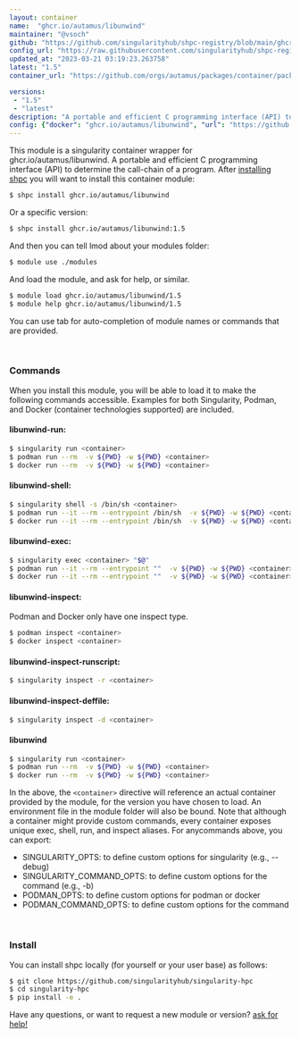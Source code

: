```yaml
---
layout: container
name:  "ghcr.io/autamus/libunwind"
maintainer: "@vsoch"
github: "https://github.com/singularityhub/shpc-registry/blob/main/ghcr.io/autamus/libunwind/container.yaml"
config_url: "https://raw.githubusercontent.com/singularityhub/shpc-registry/main/ghcr.io/autamus/libunwind/container.yaml"
updated_at: "2023-03-21 03:19:23.263758"
latest: "1.5"
container_url: "https://github.com/orgs/autamus/packages/container/package/libunwind"

versions:
 - "1.5"
 - "latest"
description: "A portable and efficient C programming interface (API) to determine the call-chain of a program."
config: {"docker": "ghcr.io/autamus/libunwind", "url": "https://github.com/orgs/autamus/packages/container/package/libunwind", "maintainer": "@vsoch", "description": "A portable and efficient C programming interface (API) to determine the call-chain of a program.", "latest": {"1.5": "sha256:aff63eeabf23a19a27aa54037a4d98def73b8b0ccb7fea7557b57d4918be17cb"}, "tags": {"1.5": "sha256:aff63eeabf23a19a27aa54037a4d98def73b8b0ccb7fea7557b57d4918be17cb", "latest": "sha256:aff63eeabf23a19a27aa54037a4d98def73b8b0ccb7fea7557b57d4918be17cb"}}
---
```


This module is a singularity container wrapper for ghcr.io/autamus/libunwind.
A portable and efficient C programming interface (API) to determine the call-chain of a program.
After [installing shpc](#install) you will want to install this container module:


```bash
$ shpc install ghcr.io/autamus/libunwind
```

Or a specific version:

```bash
$ shpc install ghcr.io/autamus/libunwind:1.5
```

And then you can tell lmod about your modules folder:

```bash
$ module use ./modules
```

And load the module, and ask for help, or similar.

```bash
$ module load ghcr.io/autamus/libunwind/1.5
$ module help ghcr.io/autamus/libunwind/1.5
```

You can use tab for auto-completion of module names or commands that are provided.

<br>

### Commands

When you install this module, you will be able to load it to make the following commands accessible.
Examples for both Singularity, Podman, and Docker (container technologies supported) are included.

#### libunwind-run:

```bash
$ singularity run <container>
$ podman run --rm  -v ${PWD} -w ${PWD} <container>
$ docker run --rm  -v ${PWD} -w ${PWD} <container>
```

#### libunwind-shell:

```bash
$ singularity shell -s /bin/sh <container>
$ podman run --it --rm --entrypoint /bin/sh  -v ${PWD} -w ${PWD} <container>
$ docker run --it --rm --entrypoint /bin/sh  -v ${PWD} -w ${PWD} <container>
```

#### libunwind-exec:

```bash
$ singularity exec <container> "$@"
$ podman run --it --rm --entrypoint ""  -v ${PWD} -w ${PWD} <container> "$@"
$ docker run --it --rm --entrypoint ""  -v ${PWD} -w ${PWD} <container> "$@"
```

#### libunwind-inspect:

Podman and Docker only have one inspect type.

```bash
$ podman inspect <container>
$ docker inspect <container>
```

#### libunwind-inspect-runscript:

```bash
$ singularity inspect -r <container>
```

#### libunwind-inspect-deffile:

```bash
$ singularity inspect -d <container>
```



#### libunwind

```bash
$ singularity run <container>
$ podman run --rm  -v ${PWD} -w ${PWD} <container>
$ docker run --rm  -v ${PWD} -w ${PWD} <container>
```


In the above, the `<container>` directive will reference an actual container provided
by the module, for the version you have chosen to load. An environment file in the
module folder will also be bound. Note that although a container
might provide custom commands, every container exposes unique exec, shell, run, and
inspect aliases. For anycommands above, you can export:

 - SINGULARITY_OPTS: to define custom options for singularity (e.g., --debug)
 - SINGULARITY_COMMAND_OPTS: to define custom options for the command (e.g., -b)
 - PODMAN_OPTS: to define custom options for podman or docker
 - PODMAN_COMMAND_OPTS: to define custom options for the command

<br>

### Install

You can install shpc locally (for yourself or your user base) as follows:

```bash
$ git clone https://github.com/singularityhub/singularity-hpc
$ cd singularity-hpc
$ pip install -e .
```

Have any questions, or want to request a new module or version? [ask for help!](https://github.com/singularityhub/singularity-hpc/issues)
